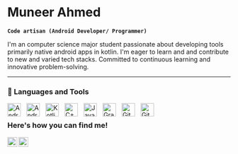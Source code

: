 # Muneer Ahmed

**`Code artisan (Android Developer/ Programmer)`**

I'm an computer science major student passionate about developing tools primarily native android apps in kotlin. I'm eager to learn and and contribute to new and varied tech stacks. Committed to continuous learning and innovative problem-solving.

---

### 🧰 Languages and Tools
<img align="left" alt="Android Studio" width="30px" style="padding-right:10px;" src="https://cdn.jsdelivr.net/gh/devicons/devicon/icons/androidstudio/androidstudio-original.svg" />
<img align="left" alt="Android" width="30px" style="padding-right:10px;" src="https://cdn.jsdelivr.net/gh/devicons/devicon/icons/android/android-original.svg" />
<img align="left" alt="Kotlin" width="30px" style="padding-right:10px;" src="https://cdn.jsdelivr.net/gh/devicons/devicon/icons/kotlin/kotlin-original.svg" />
<img align="left" alt="C++" width="30px" style="padding-right:10px;" src="https://cdn.jsdelivr.net/gh/devicons/devicon/icons/cplusplus/cplusplus-line.svg" />
<img align="left" alt="Java" width="30px" style="padding-right:10px;" src="https://cdn.jsdelivr.net/gh/devicons/devicon/icons/java/java-original.svg"/>
<img align="left" alt="Gradle" width="30px" style="padding-right:10px;" src="https://cdn.jsdelivr.net/gh/devicons/devicon/icons/gradle/gradle-plain.svg" />
<img align="left" alt="Git" width="30px" style="padding-right:10px;" src="https://cdn.jsdelivr.net/gh/devicons/devicon/icons/git/git-original.svg" />
<img align="left" alt="GitHub" width="30px" style="padding-right:10px;" src="https://cdn.jsdelivr.net/gh/devicons/devicon/icons/github/github-original.svg" />

<br />


### Here's how you can find me!
[<img align="left" alt="Muneer_Ahmed | LinkedIn" width="22px" src="https://cdn.jsdelivr.net/gh/devicons/devicon/icons/linkedin/linkedin-original.svgg" />][linkedin]
[<img align="left" alt="Muneer_Ahmed | Twitter" width="22px" src="https://cdn.jsdelivr.net/gh/devicons/devicon/icons/twitter/twitter-original.svg" />][twitter]

[linkedin]: https://www.linkedin.com/in/muneer-ahmed03/
[twitter]: https://twitter.com/mun_err

